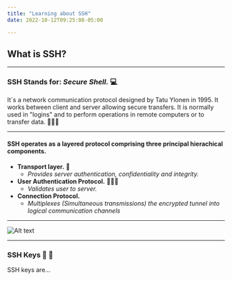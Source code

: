 ```yaml
---
title: "Learning about SSH"
date: 2022-10-12T09:25:08-05:00

---
```


## What is SSH?
--------------------------------------



### SSH Stands for: *Secure Shell.* 💻

It´s a network communication protocol designed by Tatu Ylonen in 1995.
It works between client and server allowing secure transfers.
It is normally used in "logins" and to perform operations in remote computers or to transfer data. 🧑🏻‍💻

---------------------------------------

#### SSH operates as a layered protocol comprising three principal hierachical components.

- **Transport layer.** 🚌
	- *Provides server authentication, confidentiality and integrity.*
- **User Authentication Protocol.** 🧑🏻‍💻
	- *Validates user to server.*
- **Connection Protocol.**
	- *Multiplexes (Simultaneous transmissions) the encrypted tunnel into logical communication channels*

-----------------------------------------

![Alt text](https://miro.medium.com/max/1400/0*mkP-2860fZWRGWMK.png "Example1.1 From miro")

------------------------------------------

### SSH Keys 🔑 🔐

SSH keys are...



